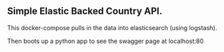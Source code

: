 ## Simple Elastic Backed Country API.

This docker-compose pulls in the data into elasticsearch (using logstash).

Then boots up a python app to see the swagger page at localhost:80


